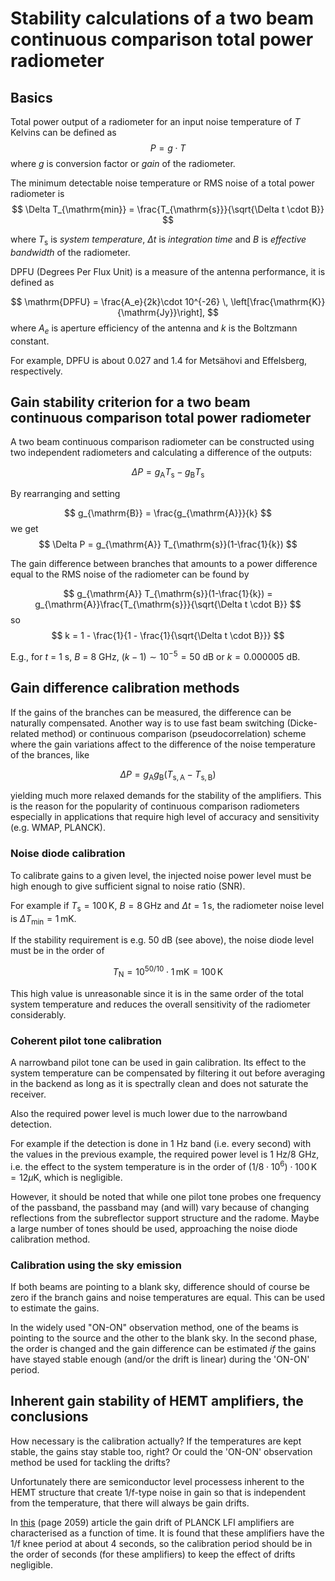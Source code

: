 # Stability calculations of a two beam continuous comparison total power radiometer

## Basics 

Total power output of a radiometer for an input noise temperature of $T$ Kelvins can be defined as 
$$
P = g \cdot T
$$
where $g$ is conversion factor or _gain_ of the radiometer.

The minimum detectable noise temperature or RMS noise of a total power radiometer is
$$
\Delta T_{\mathrm{min}} = \frac{T_{\mathrm{s}}}{\sqrt{\Delta t \cdot B}}
$$

where $T_{\mathrm{s}}$ is *system temperature*,
$\Delta t$ is *integration time* and $B$ is *effective bandwidth* of
the radiometer.

DPFU (Degrees Per Flux Unit) is a measure of the antenna performance, it is defined as

$$
\mathrm{DPFU} = \frac{A_e}{2k}\cdot 10^{-26} \, \left[\frac{\mathrm{K}}{\mathrm{Jy}}\right],
$$
where $A_e$ is aperture efficiency of the antenna and $k$ is the
Boltzmann constant.

For example, DPFU is about 0.027 and 1.4 for Metsähovi and Effelsberg, respectively.



## Gain stability criterion for a two beam continuous comparison total power radiometer

A two beam continuous comparison radiometer can be constructed using
two independent radiometers and calculating a difference of the
outputs:

$$ 
\Delta P = g_{\mathrm{A}} T_{\mathrm{s}} - g_{\mathrm{B}} T_{\mathrm{s}}
$$

By rearranging and setting

$$
 g_{\mathrm{B}} = \frac{g_{\mathrm{A}}}{k}
$$
we get
$$
\Delta P = g_{\mathrm{A}} T_{\mathrm{s}}(1-\frac{1}{k})
$$

The gain difference between branches that amounts to a power difference
equal to the RMS noise of the radiometer can be found by

$$
 g_{\mathrm{A}} T_{\mathrm{s}}(1-\frac{1}{k}) = g_{\mathrm{A}}\frac{T_{\mathrm{s}}}{\sqrt{\Delta t \cdot B}}
$$
so
$$
k = 1 - \frac{1}{1 - \frac{1}{\sqrt{\Delta t \cdot B}}}
$$

E.g., for $t$ = 1 s, $B$ = 8 GHz, $(k - 1) \sim 10^{-5} = 50$ dB or $k = 
0.000005$ dB.


## Gain difference calibration methods

If the gains of the branches can be measured, the difference can be naturally
compensated. Another way is to use fast beam switching (Dicke-related
method) or continuous comparison (pseudocorrelation) scheme where
the gain variations affect to the difference of
the noise temperature of the brances, like

$$
\Delta P = g_{\mathrm{A}} g_{\mathrm{B}} (T_{\mathrm{s,A}} - T_{\mathrm{s,B}})
$$

yielding much more relaxed demands for the stability of the
amplifiers. This is the reason for the popularity of continuous comparison
radiometers especially in applications that require high level of
accuracy and sensitivity (e.g. WMAP, PLANCK).



### Noise diode calibration

To calibrate gains to a given level, the injected noise power level
must be high enough to give sufficient signal to noise ratio (SNR).

For example if $T_{\mathrm{s}} = 100 \, \mathrm{K}$, $B = 8 \,
\mathrm{GHz}$ and $\Delta t = 1 \, \mathrm{s}$, the radiometer noise
level is $\Delta T_{\mathrm{min}} = 1 \, \mathrm{mK}$.  

If the stability requirement is e.g. 50 dB (see above), the noise diode
level must be in the order of

$$
T_{\mathrm{N}} = 10^{50/10} \cdot 1 \, \mathrm{mK} = 100 \, \mathrm{K}
$$

This high value is unreasonable since it is in the same order of the
total system temperature and reduces the overall sensitivity of the
radiometer considerably.


### Coherent pilot tone calibration

A narrowband pilot tone can be used in gain calibration. Its effect to
the system temperature can be compensated by filtering it out before
averaging in the backend as long as it is spectrally clean and does not
saturate the receiver.

Also the required power level is much lower due to the narrowband
detection.

For example if the detection is done in 1 Hz band (i.e. every second)
with the values in the previous example, the required power level is 1
Hz/8 GHz, i.e. the effect to the system temperature is in the order of
$(1/8 \cdot 10^6) \cdot 100 \, \mathrm{K} = 12 \mu \mathrm{K}$, which is
negligible.

However, it should be noted that while one pilot tone probes one
frequency of the passband, the passband may (and will) vary because of
changing reflections from the subreflector support structure and the
radome. Maybe a large number of tones should be used, approaching the
noise diode calibration method.

### Calibration using the sky emission

If both beams are pointing to a blank sky, difference should of
course be zero if the branch gains and noise temperatures are
equal. This can be used to estimate the gains.

In the widely used "ON-ON" observation method, one of the beams is
pointing to the source and the other to the blank sky. In the second
phase, the order is changed and the gain difference can be estimated
*if* the gains have stayed stable enough (and/or the drift is linear)
during the 'ON-ON' period.

## Inherent gain stability of HEMT amplifiers, the conclusions

How necessary is the calibration actually? If the temperatures are
kept stable, the gains stay stable too, right? Or could the 'ON-ON'
observation method be used for tackling the drifts?

Unfortunately there are semiconductor level processess inherent to the
HEMT structure that create 1/f-type noise in gain so that is independent from
the temperature, that there will always be gain drifts.

In
[this](https://upcommons.upc.edu/bitstream/handle/2117/1047/very%20low%20noise01440723.pdf)
(page 2059) article the gain drift of PLANCK LFI amplifiers are characterised
as a function of time. It is found that these amplifiers have the 1/f
knee period at about 4 seconds, so the calibration period should be in
the order of seconds (for these amplifiers) to keep the effect
of drifts negligible.
